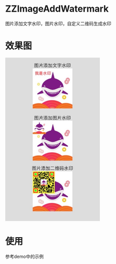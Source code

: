 # ZZImageAddWatermark
图片添加文字水印，图片水印，自定义二维码生成水印

# 效果图
<img width="300" height="515" src="https://github.com/ZhouZhengzz/ZZImageAddWatermark/blob/master/%E6%95%88%E6%9E%9C%E5%9B%BE/6A64CD0E-AF68-4E36-B8BB-1986E72EBADF.jpeg" alt="效果图">

# 使用
参考demo中的示例
